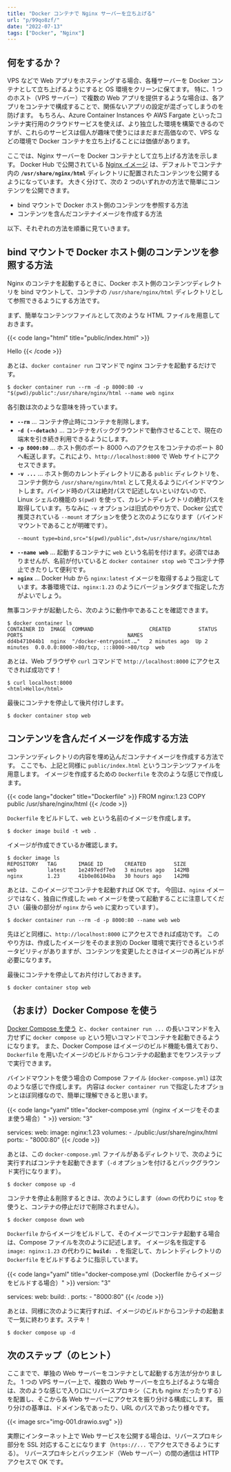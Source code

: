 ```yaml
---
title: "Docker コンテナで Nginx サーバーを立ち上げる"
url: "p/99qo8zf/"
date: "2022-07-13"
tags: ["Docker", "Nginx"]
---
```


何をするか？
----

VPS などで Web アプリをホスティングする場合、各種サーバーを Docker コンテナとして立ち上げるようにすると OS 環境をクリーンに保てます。
特に、1 つのホスト（VPS サーバー）で複数の Web アプリを提供するような場合は、各アプリをコンテナで構成することで、関係ないアプリの設定が混ざってしまうのを防げます。
もちろん、Azure Container Instances や AWS Fargate といったコンテナ実行用のクラウドサービスを使えば、より独立した環境を構築できるのですが、これらのサービスは個人が趣味で使うにはまだまだ高価なので、VPS などの環境で Docker コンテナを立ち上げることには価値があります。

ここでは、Nginx サーバーを Docker コンテナとして立ち上げる方法を示します。
Docker Hub で公開されている [Nginx イメージ](https://hub.docker.com/_/nginx) は、デフォルトでコンテナ内の __`/usr/share/nginx/html`__ ディレクトリに配置されたコンテンツを公開するようになっています。
大きく分けて、次の 2 つのいずれかの方法で簡単にコンテンツを公開できます。

- bind マウントで Docker ホスト側のコンテンツを参照する方法
- コンテンツを含んだコンテナイメージを作成する方法

以下、それぞれの方法を順番に見ていきます。


bind マウントで Docker ホスト側のコンテンツを参照する方法
----

Nginx のコンテナを起動するときに、Docker ホスト側のコンテンツディレクトリを bind マウントして、コンテナの `/usr/share/nginx/html` ディレクトリとして参照できるようにする方法です。

まず、簡単なコンテンツファイルとして次のような HTML ファイルを用意しておきます。

{{< code lang="html" title="public/index.html" >}}
<html>Hello</html>
{{< /code >}}

あとは、`docker container run` コマンドで nginx コンテナを起動するだけです。

```console
$ docker container run --rm -d -p 8000:80 -v "$(pwd)/public":/usr/share/nginx/html --name web nginx
```

各引数は次のような意味を持っています。

- __`--rm`__ ... コンテナ停止時にコンテナを削除します。
- __`-d (--detach)`__ ... コンテナをバックグラウンドで動作させることで、現在の端末を引き続き利用できるようにします。
- __`-p 8000:80`__ ... ホスト側のポート 8000 へのアクセスをコンテナのポート 80 へ転送します。これにより、`http://localhost:8000` で Web サイトにアクセスできます。
- __`-v ...`__ ... ホスト側のカレントディレクトリにある `public` ディレクトリを、コンテナ側から `/usr/share/nginx/html` として見えるようにバインドマウントします。バインド時のパスは絶対パスで記述しないといけないので、Linux シェルの機能の `$(pwd)` を使って、カレントディレクトリの絶対パスを取得しています。ちなみに `-v` オプションは旧式のやり方で、Docker 公式で推奨されている `--mount` オプションを使うと次のようになります（バインドマウントであることが明確です）。
  ```
  --mount type=bind,src="$(pwd)/public",dst=/usr/share/nginx/html
  ```
- __`--name web`__ ... 起動するコンテナに `web` という名前を付けます。必須ではありませんが、名前が付いていると `docker container stop web` でコンテナ停止できたりして便利です。
- __`nginx`__ ... Docker Hub から `nginx:latest` イメージを取得するよう指定しています。本番環境では、`nginx:1.23` のようにバージョンタグまで指定した方がよいでしょう。

無事コンテナが起動したら、次のように動作中であることを確認できます。

```console
$ docker container ls
CONTAINER ID  IMAGE  COMMAND                  CREATED         STATUS        PORTS                                  NAMES
dd4b471044b1  nginx  "/docker-entrypoint.…"   2 minutes ago  Up 2 minutes  0.0.0.0:8000->80/tcp, :::8000->80/tcp  web
```

あとは、Web ブラウザや `curl` コマンドで `http://localhost:8000` にアクセスできれば成功です！

```console
$ curl localhost:8000
<html>Hello</html>
```

最後にコンテナを停止して後片付けします。

```console
$ docker container stop web
```


コンテンツを含んだイメージを作成する方法
----

コンテンツディレクトリの内容を埋め込んだコンテナイメージを作成する方法です。
ここでも、上記と同様に `public/index.html` というコンテンツファイルを用意します。
イメージを作成するための `Dockerfile` を次のような感じで作成します。

{{< code lang="docker" title="Dockerfile" >}}
FROM nginx:1.23
COPY public /usr/share/nginx/html
{{< /code >}}

`Dockerfile` をビルドして、`web` という名前のイメージを作成します。

```console
$ docker image build -t web .
```

イメージが作成できているか確認します。

```console
$ docker image ls
REPOSITORY   TAG       IMAGE ID       CREATED         SIZE
web          latest    1e2497edf7e0   3 minutes ago   142MB
nginx        1.23      41b0e86104ba   30 hours ago    142MB
```

あとは、このイメージでコンテナを起動すれば OK です。
今回は、`nginx` イメージではなく、独自に作成した `web` イメージを使って起動することに注意してください（最後の部分が `nginx` から `web` に変わっています）。

```console
$ docker container run --rm -d -p 8000:80 --name web web
```

先ほどと同様に、`http://localhost:8000` にアクセスできれば成功です。
このやり方は、作成したイメージをそのまま別の Docker 環境で実行できるというポータビリティがありますが、コンテンツを変更したときはイメージの再ビルドが必要になります。

最後にコンテナを停止してお片付けしておきます。

```console
$ docker container stop web
```


（おまけ）Docker Compose を使う
----

[Docker Compose を使う](https://maku77.github.io/p/qm5k2hx/) と、`docker container run ...` の長いコマンドを入力せずに `docker compose up` という短いコマンドでコンテナを起動できるようになります。
また、Docker Compose はイメージのビルド機能も備えており、`Dockerfile` を用いたイメージのビルドからコンテナの起動までをワンステップで実行できます。

バインドマウントを使う場合の Compose ファイル (`docker-compose.yml`) は次のような感じで作成します。
内容は `docker container run` で指定したオプションとほぼ同様なので、簡単に理解できると思います。

{{< code lang="yaml" title="docker-compose.yml（nginx イメージをそのまま使う場合）" >}}
version: "3"

services:
  web:
    image: nginx:1.23
    volumes:
      - ./public:/usr/share/nginx/html
    ports:
      - "8000:80"
{{< /code >}}

あとは、この `docker-compose.yml` ファイルがあるディレクトリで、次のように実行すればコンテナを起動できます（`-d` オプションを付けるとバックグラウンド実行になります）。

```console
$ docker compose up -d
```

コンテナを停止＆削除するときは、次のようにします（`down` の代わりに `stop` を使うと、コンテナの停止だけで削除されません）。

```console
$ docker compose down web
```

`Dockerfile` からイメージをビルドして、そのイメージでコンテナ起動する場合は、Compose ファイルを次のように記述します。
イメージ名を指定する `image: nginx:1.23` の代わりに __`build: .`__ を指定して、カレントディレクトリの `Dockerfile` をビルドするように指示しています。

{{< code lang="yaml" title="docker-compose.yml（Dockerfile からイメージをビルドする場合）" >}}
version: "3"

services:
  web:
    build: .
    ports:
      - "8000:80"
{{< /code >}}

あとは、同様に次のように実行すれば、イメージのビルドからコンテナの起動まで一気に終わります。ステキ！

```console
$ docker compose up -d
```


次のステップ（のヒント）
----

ここまでで、単独の Web サーバーをコンテナとして起動する方法が分かりました。
1 つの VPS サーバー上で、複数の Web サーバーを立ち上げるような場合は、次のような感じで入り口にリバースプロキシ（これも nginx だったりする）を配置し、そこから各 Web サーバーにアクセスを振り分ける構成にします。
振り分けの基準は、ドメイン名であったり、URL のパスであったり様々です。

{{< image src="img-001.drawio.svg" >}}

実際にインターネット上で Web サービスを公開する場合は、リバースプロキシ部分を SSL 対応することになります（`https://...` でアクセスできるようにする）。
リバースプロキシとバックエンド（Web サーバー）の間の通信は HTTP アクセスで OK です。

